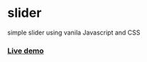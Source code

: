 # slider
simple slider using vanila Javascript and CSS
### [Live demo](https://stojanmilosev.github.io/slider/)
